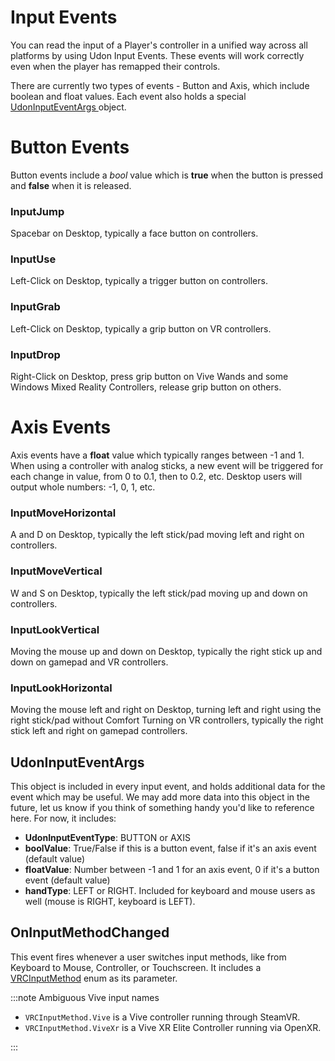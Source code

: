 # Input Events

You can read the input of a Player's controller in a unified way across all platforms by using Udon Input Events. These events will work correctly even when the player has remapped their controls. 

There are currently two types of events - Button and Axis, which include boolean and float values. Each event also holds a special [UdonInputEventArgs ](/worlds/udon/input-events#UdonInputEventArgs) object.
# Button Events
Button events include a *bool* value which is **true** when the button is pressed and **false** when it is released. 

### InputJump
Spacebar on Desktop, typically a face button on controllers.

### InputUse
Left-Click on Desktop, typically a trigger button on controllers.

### InputGrab
Left-Click on Desktop, typically a grip button on VR controllers.

### InputDrop
Right-Click on Desktop, press grip button on Vive Wands and some Windows Mixed Reality Controllers, release grip button on others.
# Axis Events
Axis events have a **float** value which typically ranges between -1 and 1. When using a controller with analog sticks, a new event will be triggered for each change in value, from 0 to 0.1, then to 0.2, etc. Desktop users will output whole numbers: -1, 0, 1, etc.

### InputMoveHorizontal
A and D on Desktop, typically the left stick/pad moving left and right on controllers.

### InputMoveVertical
W and S on Desktop, typically the left stick/pad moving up and down on controllers.

### InputLookVertical
Moving the mouse up and down on Desktop, typically the right stick up and down on gamepad and VR controllers.

### InputLookHorizontal
Moving the mouse left and right on Desktop, turning left and right using the right stick/pad without Comfort Turning on VR controllers, typically the right stick left and right on gamepad controllers.

## UdonInputEventArgs
This object is included in every input event, and holds additional data for the event which may be useful. We may add more data into this object in the future, let us know if you think of something handy you'd like to reference here. For now, it includes:

- **UdonInputEventType**: BUTTON or AXIS
- **boolValue**: True/False if this is a button event, false if it's an axis event (default value)
- **floatValue**: Number between -1 and 1 for an axis event, 0 if it's a button event (default value)
- **handType**: LEFT or RIGHT. Included for keyboard and mouse users as well (mouse is RIGHT, keyboard is LEFT).

## OnInputMethodChanged
This event fires whenever a user switches input methods, like from Keyboard to Mouse, Controller, or Touchscreen. It includes a [VRCInputMethod](/worlds/udon/graph/type-nodes/#vrcsdkbasevrcinputmethod) enum as its parameter.

:::note Ambiguous Vive input names 

- `VRCInputMethod.Vive` is a Vive controller running through SteamVR.
- `VRCInputMethod.ViveXr` is a Vive XR Elite Controller running via OpenXR.

:::